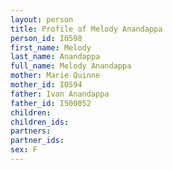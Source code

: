 ```yaml
---
layout: person
title: Profile of Melody Anandappa
person_id: I0598
first_name: Melody
last_name: Anandappa
full_name: Melody Anandappa
mother: Marie Quinne
mother_id: I0594
father: Ivan Anandappa
father_id: I500052
children:
children_ids:
partners:
partner_ids:
sex: F
---
```


